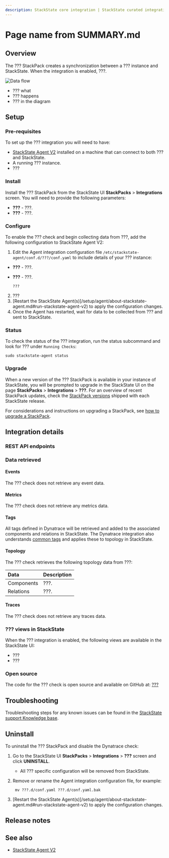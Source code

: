 ```yaml
---
description: StackState core integration | StackState curated integration | Community integration
---
```


# Page name from SUMMARY.md

## Overview

The ??? StackPack creates a synchronization between a ??? instance and StackState. When the integration is enabled, ???.

![Data flow](../../.gitbook/assets/stackpack-???.svg)

* ??? what
* ??? happens
* ??? in the diagram

## Setup

### Pre-requisites

To set up the ??? integration you will need to have:

* [StackState Agent V2](agent.md) installed on a machine that can connect to both ??? and StackState.
* A running ??? instance.
* ???

### Install

Install the ??? StackPack from the StackState UI **StackPacks** &gt; **Integrations** screen. You will need to provide the following parameters:

* **???** - ???.
* **???** - ???.

### Configure

To enable the ??? check and begin collecting data from ???, add the following configuration to StackState Agent V2:

1.  Edit the Agent integration configuration file `/etc/stackstate-agent/conf.d/???/conf.yaml` to include details of your ??? instance:
   * **???** - ???.
   * **???** - ???.

     ```text
     ???
     ```
2. ???
3. [Restart the StackState Agent\(s\)]/setup/agent/about-stackstate-agent.md#run-stackstate-agent-v2) to apply the configuration changes.
4. Once the Agent has restarted, wait for data to be collected from ??? and sent to StackState.

### Status

To check the status of the ??? integration, run the status subcommand and look for ??? under `Running Checks`:

```text
sudo stackstate-agent status
```

### Upgrade

When a new version of the ??? StackPack is available in your instance of StackState, you will be prompted to upgrade in the StackState UI on the page **StackPacks** &gt; **Integrations** &gt; **???**. For an overview of recent StackPack updates, check the [StackPack versions](../../setup/upgrade-stackstate/stackpack-versions.md) shipped with each StackState release.

For considerations and instructions on upgrading a StackPack, see [how to upgrade a StackPack](../about-stackpacks.md#upgrade-a-stackpack).

## Integration details

### REST API endpoints

### Data retrieved

#### Events

The ??? check does not retrieve any event data.

#### Metrics

The ??? check does not retrieve any metrics data.

#### Tags

All tags defined in Dynatrace will be retrieved and added to the associated components and relations in StackState. The Dynatrace integration also understands [common tags](../../configure/topology/tagging.md#common-tags) and applies these to topology in StackState.

#### Topology

The ??? check retrieves the following topology data from ???:

| Data | Description |
| :--- | :--- |
| Components | ???. |
| Relations | ???. |

#### Traces

The ??? check does not retrieve any traces data.

### ??? views in StackState

When the ??? integration is enabled, the following views are available in the StackState UI:

* ???
* ???


### Open source

The code for the ??? check is open source and available on GitHub at: [???](???)

## Troubleshooting

Troubleshooting steps for any known issues can be found in the [StackState support Knowledge base](https://support.stackstate.com/hc/en-us/search?category=360002777619&filter_by=knowledge_base&query=???).

## Uninstall

To uninstall the ??? StackPack and disable the Dynatrace check:

1. Go to the StackState UI **StackPacks** &gt; **Integrations** &gt; **???** screen and click **UNINSTALL**.
   * All ??? specific configuration will be removed from StackState.
2. Remove or rename the Agent integration configuration file, for example:

   ```text
    mv ???.d/conf.yaml ???.d/conf.yaml.bak
   ```

3. [Restart the StackState Agent\(s\)]/setup/agent/about-stackstate-agent.md#run-stackstate-agent-v2) to apply the configuration changes.

## Release notes


## See also

* [StackState Agent V2](/setup/agent/about-stackstate-agent.md)

